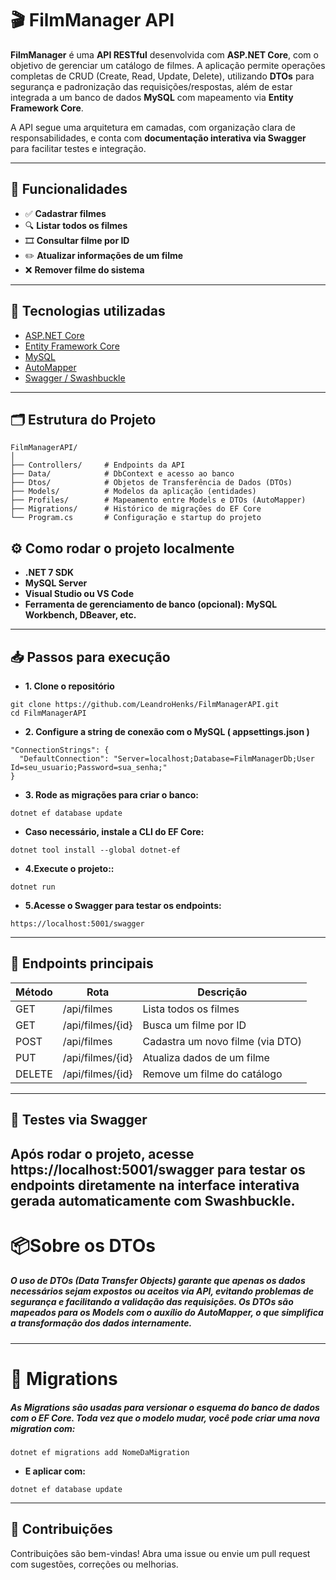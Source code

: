 # 🎬 FilmManager API

**FilmManager** é uma **API RESTful** desenvolvida com **ASP.NET Core**, com o objetivo de gerenciar um catálogo de filmes. A aplicação permite operações completas de CRUD (Create, Read, Update, Delete), utilizando **DTOs** para segurança e padronização das requisições/respostas, além de estar integrada a um banco de dados **MySQL** com mapeamento via **Entity Framework Core**.

A API segue uma arquitetura em camadas, com organização clara de responsabilidades, e conta com **documentação interativa via Swagger** para facilitar testes e integração.

---

## 🚀 Funcionalidades

- ✅ **Cadastrar filmes**
- 🔍 **Listar todos os filmes**
- 🎞️ **Consultar filme por ID**
- ✏️ **Atualizar informações de um filme**
- ❌ **Remover filme do sistema**

---

## 🧰 Tecnologias utilizadas

- [ASP.NET Core](https://learn.microsoft.com/aspnet/core/)
- [Entity Framework Core](https://learn.microsoft.com/ef/core/)
- [MySQL](https://www.mysql.com/)
- [AutoMapper](https://automapper.org/)
- [Swagger / Swashbuckle](https://github.com/domaindrivendev/Swashbuckle.AspNetCore)

---

## 🗂️ Estrutura do Projeto

```plaintext
FilmManagerAPI/
│
├── Controllers/     # Endpoints da API
├── Data/            # DbContext e acesso ao banco
├── Dtos/            # Objetos de Transferência de Dados (DTOs)
├── Models/          # Modelos da aplicação (entidades)
├── Profiles/        # Mapeamento entre Models e DTOs (AutoMapper)
├── Migrations/      # Histórico de migrações do EF Core
└── Program.cs       # Configuração e startup do projeto
```
## ⚙️ Como rodar o projeto localmente

- **.NET 7 SDK**
- **MySQL Server**
- **Visual Studio ou VS Code**
- **Ferramenta de gerenciamento de banco (opcional): MySQL Workbench, DBeaver, etc.**
---
## 📥 Passos para execução
- **1. Clone o repositório**
```plaintext
git clone https://github.com/LeandroHenks/FilmManagerAPI.git
cd FilmManagerAPI
```
- **2. Configure a string de conexão com o MySQL ( appsettings.json )**
```plaintext
"ConnectionStrings": {
  "DefaultConnection": "Server=localhost;Database=FilmManagerDb;User Id=seu_usuario;Password=sua_senha;"
}
```
- **3. Rode as migrações para criar o banco:**
```plaintext
dotnet ef database update
```
- **Caso necessário, instale a CLI do EF Core:**
```plaintext
dotnet tool install --global dotnet-ef
```
- **4.Execute o projeto::**
```plaintext
dotnet run
```
- **5.Acesse o Swagger para testar os endpoints:**
```plaintext
https://localhost:5001/swagger
```
---
## 📄 Endpoints principais

| Método | Rota                | Descrição                          |
|--------|---------------------|------------------------------------|
| GET    | /api/filmes         | Lista todos os filmes              |
| GET    | /api/filmes/{id}    | Busca um filme por ID              |
| POST   | /api/filmes         | Cadastra um novo filme (via DTO)   |
| PUT    | /api/filmes/{id}    | Atualiza dados de um filme         |
| DELETE | /api/filmes/{id}    | Remove um filme do catálogo        |
----
## 🧪 Testes via Swagger
Após rodar o projeto, acesse https://localhost:5001/swagger para testar os endpoints diretamente na interface interativa gerada automaticamente com Swashbuckle.
---
# 📦Sobre os DTOs

##### O uso de DTOs (Data Transfer Objects) garante que apenas os dados necessários sejam expostos ou aceitos via API, evitando problemas de segurança e facilitando a validação das requisições. Os DTOs são mapeados para os Models com o auxílio do AutoMapper, o que simplifica a transformação dos dados internamente.
---
# 🧱 Migrations


##### As Migrations são usadas para versionar o esquema do banco de dados com o EF Core. Toda vez que o modelo mudar, você pode criar uma nova migration com:
```plaintext
dotnet ef migrations add NomeDaMigration
```
- **E aplicar com:**
```plaintext
dotnet ef database update
```
---
## 🤝 Contribuições
Contribuições são bem-vindas!
Abra uma issue ou envie um pull request com sugestões, correções ou melhorias.